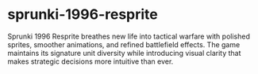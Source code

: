 # sprunki-1996-resprite
Sprunki 1996 Resprite breathes new life into tactical warfare with polished sprites, smoother animations, and refined battlefield effects. The game maintains its signature unit diversity while introducing visual clarity that makes strategic decisions more intuitive than ever.
